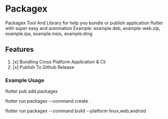 # Packagex

Packagex Tool And Library for help you bundle or publish application flutter with super easy and automation
Example: example.deb, example-web.zip, example.ipa, example.msix, example.dmg

## Features

1. [x] Bundling Cross Platform Application & Cli
2. [x] Publish To Github Release

### Example Usage

flutter pub add packagex

flutter run packagex --command create .

flutter run packagex --command build --platform linux,web,android
